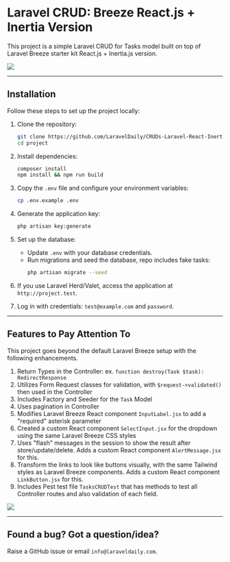 # Laravel CRUD: Breeze React.js + Inertia Version

This project is a simple Laravel CRUD for Tasks model built on top of Laravel Breeze starter kit React.js + Inertia.js version.

![](https://laraveldaily.com/uploads/2024/12/crud-breeze-tasks.png)

---

## Installation

Follow these steps to set up the project locally:

1. Clone the repository:
   ```bash
   git clone https://github.com/LaravelDaily/CRUDs-Laravel-React-Inertia.git project
   cd project
   ```

2. Install dependencies:
   ```bash
   composer install
   npm install && npm run build
   ```

3. Copy the `.env` file and configure your environment variables:
   ```bash
   cp .env.example .env
   ```

4. Generate the application key:
   ```bash
   php artisan key:generate
   ```

5. Set up the database:
    - Update `.env` with your database credentials.
    - Run migrations and seed the database, repo includes fake tasks:
      ```bash
      php artisan migrate --seed
      ```

6. If you use Laravel Herd/Valet, access the application at `http://project.test`.

7. Log in with credentials: `test@example.com` and `password`.

---

## Features to Pay Attention To

This project goes beyond the default Laravel Breeze setup with the following enhancements.

1. Return Types in the Controller: ex. `function destroy(Task $task): RedirectResponse`
2. Utilizes Form Request classes for validation, with `$request->validated()` then used in the Controller
3. Includes Factory and Seeder for the `Task` Model
4. Uses pagination in Controller
5. Modifies Laravel Breeze React component `InputLabel.jsx` to add a "required" asterisk parameter
6. Created a custom React component `SelectInput.jsx` for the dropdown using the same Laravel Breeze CSS styles
7. Uses "flash" messages in the session to show the result after store/update/delete. Adds a custom React component `AlertMessage.jsx` for this.
8. Transform the links to look like buttons visually, with the same Tailwind styles as Laravel Breeze components. Adds a custom React component `LinkButton.jsx` for this.
9. Includes Pest test file `TasksCRUDTest` that has methods to test all Controller routes and also validation of each field.

![](https://laraveldaily.com/uploads/2024/12/crud-react-tasks-tests.png)

---

## Found a bug? Got a question/idea?

Raise a GitHub issue or email `info@laraveldaily.com`. 
